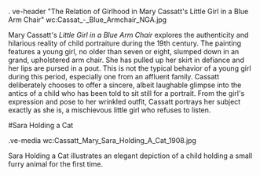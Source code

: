 . ve-header "The Relation of Girlhood in Mary Cassatt's Little Girl in a Blue Arm Chair" wc:Cassat_-_Blue_Armchair_NGA.jpg 

Mary Cassatt's *Little Girl in a Blue Arm Chair* explores the authenticity and hilarious reality of child portraiture during the 19th century. The painting features a young girl, no older than seven or eight, slumped down in an grand, upholstered arm chair. She has pulled up her skirt in defiance and her lips are pursed in a pout. This is not the typical behavior of a young girl during this period, especially one from an affluent family. Cassatt deliberately chooses to offer a sincere, albeit laughable glimpse into the antics of a child who has been told to sit still for a portrait. From the girl's expression and pose to her wrinkled outfit, Cassatt portrays her subject exactly as she is, a mischievous little girl who refuses to listen.
 

#Sara Holding a Cat

.ve-media wc:Cassatt_Mary_Sara_Holding_A_Cat_1908.jpg

  
Sara Holding a Cat illustrates an elegant depiction of  a child holding a small furry animal for the first time. 

 

